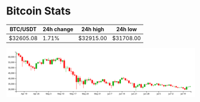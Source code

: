 # Bitcoin Stats

BTC/USDT|24h change|24h high|24h low|
|---|---|---|---|
|$32605.08|1.71%|$32915.00|$31708.00|

<img src="./chart.svg">
